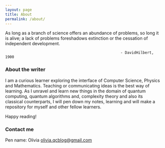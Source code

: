 ```yaml
---
layout: page
title: About
permalink: /about/
---
```


As long as a branch of science offers an abundance of problems, so long it is alive; a lack of problems foreshadows extinction or the cessation of independent development. 
                                                        
                                                        - DavidHilbert, 1900

### About the writer

I am a curious learner exploring the interface of Computer Science, Physics and Mathematics. Teaching or communicating ideas is the best way of learning. As I unravel and learn new things in the domain of quantum computing, quantum algorithms and, complexity theory and also its classical counterparts, I will pen down my notes, learning and will make a repository for myself and other fellow learners. 

Happy reading!

### Contact me

Pen name: Olivia
[olivia.qcblog@gmail.com](mailto:olivia.qcblog@gmail.com)
